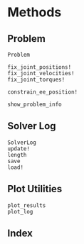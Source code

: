 # Methods

## Problem

```@docs
Problem
```

```@docs
fix_joint_positions!
fix_joint_velocities!
fix_joint_torques!
```

```@docs
constrain_ee_position!
```

```@docs
show_problem_info
```

## Solver Log

```@docs
SolverLog
update!
length
save
load!
```

## Plot Utilities

```@docs
plot_results
plot_log
```

## Index

```@index
```

